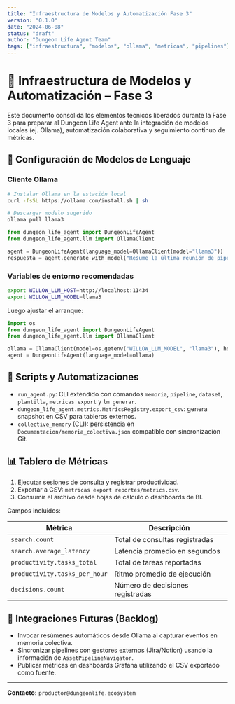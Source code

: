 ```yaml
---
title: "Infraestructura de Modelos y Automatización Fase 3"
version: "0.1.0"
date: "2024-06-08"
status: "draft"
author: "Dungeon Life Agent Team"
tags: ["infraestructura", "modelos", "ollama", "metricas", "pipelines"]
---
```


# 🧩 Infraestructura de Modelos y Automatización – Fase 3

Este documento consolida los elementos técnicos liberados durante la Fase 3 para preparar al Dungeon Life Agent ante la integración de modelos locales (ej. Ollama), automatización colaborativa y seguimiento continuo de métricas.

## 🧠 Configuración de Modelos de Lenguaje

### Cliente Ollama

```bash
# Instalar Ollama en la estación local
curl -fsSL https://ollama.com/install.sh | sh

# Descargar modelo sugerido
ollama pull llama3
```

```python
from dungeon_life_agent import DungeonLifeAgent
from dungeon_life_agent.llm import OllamaClient

agent = DungeonLifeAgent(language_model=OllamaClient(model="llama3"))
respuesta = agent.generate_with_model("Resume la última reunión de pipelines")
```

### Variables de entorno recomendadas

```bash
export WILLOW_LLM_HOST=http://localhost:11434
export WILLOW_LLM_MODEL=llama3
```

Luego ajustar el arranque:

```python
import os
from dungeon_life_agent import DungeonLifeAgent
from dungeon_life_agent.llm import OllamaClient

ollama = OllamaClient(model=os.getenv("WILLOW_LLM_MODEL", "llama3"), host=os.getenv("WILLOW_LLM_HOST", "http://localhost:11434"))
agent = DungeonLifeAgent(language_model=ollama)
```

## 🧾 Scripts y Automatizaciones

- `run_agent.py`: CLI extendido con comandos `memoria`, `pipeline`, `dataset`, `plantilla`, `metricas export` y `lm generar`.
- `dungeon_life_agent.metrics.MetricsRegistry.export_csv`: genera snapshot en CSV para tableros externos.
- `collective_memory` (CLI): persistencia en `Documentacion/memoria_colectiva.json` compatible con sincronización Git.

## 📊 Tablero de Métricas

1. Ejecutar sesiones de consulta y registrar productividad.
2. Exportar a CSV: `metricas export reportes/metrics.csv`.
3. Consumir el archivo desde hojas de cálculo o dashboards de BI.

Campos incluidos:

| Métrica | Descripción |
|---------|-------------|
| `search.count` | Total de consultas registradas |
| `search.average_latency` | Latencia promedio en segundos |
| `productivity.tasks_total` | Total de tareas reportadas |
| `productivity.tasks_per_hour` | Ritmo promedio de ejecución |
| `decisions.count` | Número de decisiones registradas |

## 🔄 Integraciones Futuras (Backlog)

- Invocar resúmenes automáticos desde Ollama al capturar eventos en memoria colectiva.
- Sincronizar pipelines con gestores externos (Jira/Notion) usando la información de `AssetPipelineNavigator`.
- Publicar métricas en dashboards Grafana utilizando el CSV exportado como fuente.

---

**Contacto:** `productor@dungeonlife.ecosystem`
